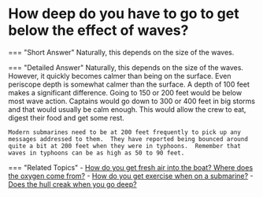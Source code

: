 # How deep do you have to go to get below the effect of waves?


=== "Short Answer"
    Naturally, this depends on the size of the waves.

=== "Detailed Answer"
    Naturally, this depends on the size of the waves.  However, it quickly becomes calmer than being on the surface.  Even periscope depth is somewhat calmer than the surface.  A depth of 100 feet makes a significant difference.  Going to 150 or 200 feet would be below most wave action.  Captains would go down to 300 or 400 feet in big storms and that would usually be calm enough.  This would allow the crew to eat, digest their food and get some rest.

    Modern submarines need to be at 200 feet frequently to pick up any messages addressed to them.  They have reported being bounced around quite a bit at 200 feet when they were in typhoons.  Remember that waves in typhoons can be as high as 50 to 90 feet.

=== "Related Topics"
    - [How do you get fresh air into the boat?  Where does the oxygen come from?](./how-do-you-get-fresh-air-into-the-boat-where-does-the-oxygen-come-from.md)
    - [How do you get exercise when on a submarine?](./how-do-you-get-exercise-when-on-a-submarine.md)
    - [Does the hull creak when you go deep?](./does-the-hull-creak-when-you-go-deep.md)
